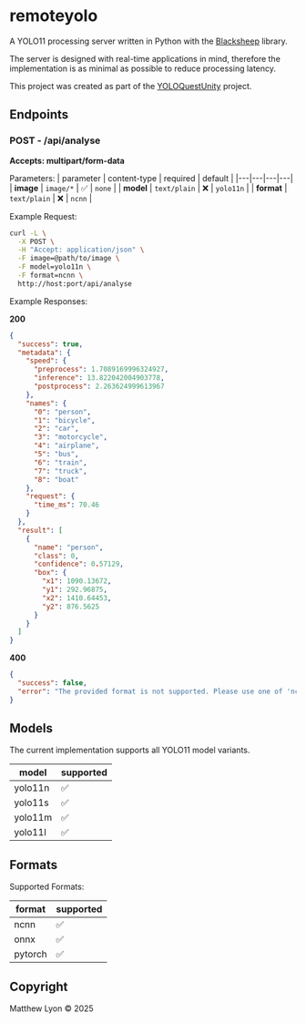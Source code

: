 # remoteyolo
A YOLO11 processing server written in Python with the [Blacksheep](https://github.com/Neoteroi/BlackSheep) library.

The server is designed with real-time applications in mind, therefore the implementation is as minimal as possible to reduce processing latency.

This project was created as part of the [YOLOQuestUnity](https://github.com/matthewlyon23/yoloquestunity) project.

## Endpoints

### POST - /api/analyse

**Accepts: multipart/form-data**

Parameters:
| parameter | content-type | required | default |
|---|---|---|---|
| **image** | `image/*` | ✅ | `none` |
| **model** | `text/plain` | ❌ | `yolo11n` |
| **format** | `text/plain` | ❌ | `ncnn` |

Example Request:

```bash
curl -L \
  -X POST \
  -H "Accept: application/json" \
  -F image=@path/to/image \
  -F model=yolo11n \
  -F format=ncnn \
  http://host:port/api/analyse
```

Example Responses:

**200**

```json
{
  "success": true,
  "metadata": {
    "speed": {
      "preprocess": 1.7089169996324927,
      "inference": 13.822042004903778,
      "postprocess": 2.263624999613967
    },
    "names": {
      "0": "person",
      "1": "bicycle",
      "2": "car",
      "3": "motorcycle",
      "4": "airplane",
      "5": "bus",
      "6": "train",
      "7": "truck",
      "8": "boat"
    },
    "request": {
      "time_ms": 70.46
    }
  },
  "result": [
    {
      "name": "person",
      "class": 0,
      "confidence": 0.57129,
      "box": {
        "x1": 1090.13672,
        "y1": 292.96875,
        "x2": 1410.64453,
        "y2": 876.5625
      }
    }
  ]
}

```

**400**

```json
{
  "success": false,
  "error": "The provided format is not supported. Please use one of 'ncnn', 'onnx', 'pytorch'"
}
```

## Models

The current implementation supports all YOLO11 model variants.

| model | supported |
| ----- | --------- |
| yolo11n | ✅ |
| yolo11s | ✅ |
| yolo11m | ✅ |
| yolo11l | ✅ |

## Formats

Supported Formats:

| format | supported |
| ------ | --------- |
| ncnn   | ✅        |
| onnx   | ✅        |
| pytorch| ✅        |

## Copyright

Matthew Lyon © 2025

